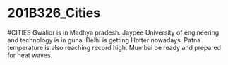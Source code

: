 # 201B326_Cities
#CITIES
Gwalior is in Madhya pradesh.
Jaypee University of engineering and technology is in guna.
Delhi is getting Hotter nowadays.
Patna temperature is also reaching record high.
Mumbai be ready and prepared for heat waves.
